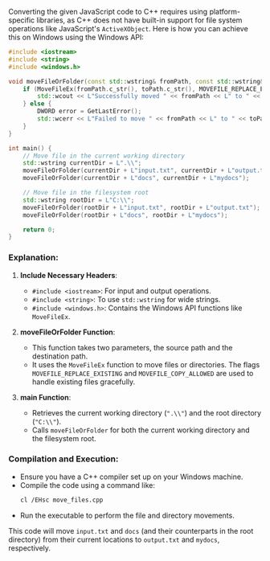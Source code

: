 Converting the given JavaScript code to C++ requires using platform-specific libraries, as C++ does not have built-in support for file system operations like JavaScript's `ActiveXObject`. Here is how you can achieve this on Windows using the Windows API:

```cpp
#include <iostream>
#include <string>
#include <windows.h>

void moveFileOrFolder(const std::wstring& fromPath, const std::wstring& toPath) {
    if (MoveFileEx(fromPath.c_str(), toPath.c_str(), MOVEFILE_REPLACE_EXISTING | MOVEFILE_COPY_ALLOWED)) {
        std::wcout << L"Successfully moved " << fromPath << L" to " << toPath << std::endl;
    } else {
        DWORD error = GetLastError();
        std::wcerr << L"Failed to move " << fromPath << L" to " << toPath << L". Error: " << error << std::endl;
    }
}

int main() {
    // Move file in the current working directory
    std::wstring currentDir = L".\\";
    moveFileOrFolder(currentDir + L"input.txt", currentDir + L"output.txt");
    moveFileOrFolder(currentDir + L"docs", currentDir + L"mydocs");

    // Move file in the filesystem root
    std::wstring rootDir = L"C:\\";
    moveFileOrFolder(rootDir + L"input.txt", rootDir + L"output.txt");
    moveFileOrFolder(rootDir + L"docs", rootDir + L"mydocs");

    return 0;
}
```

### Explanation:
1. **Include Necessary Headers**: 
   - `#include <iostream>`: For input and output operations.
   - `#include <string>`: To use `std::wstring` for wide strings.
   - `#include <windows.h>`: Contains the Windows API functions like `MoveFileEx`.

2. **moveFileOrFolder Function**:
   - This function takes two parameters, the source path and the destination path.
   - It uses the `MoveFileEx` function to move files or directories. The flags `MOVEFILE_REPLACE_EXISTING` and `MOVEFILE_COPY_ALLOWED` are used to handle existing files gracefully.

3. **main Function**:
   - Retrieves the current working directory (`".\\"`) and the root directory (`"C:\\"`).
   - Calls `moveFileOrFolder` for both the current working directory and the filesystem root.

### Compilation and Execution:
- Ensure you have a C++ compiler set up on your Windows machine.
- Compile the code using a command like:
  ```sh
  cl /EHsc move_files.cpp
  ```
- Run the executable to perform the file and directory movements.

This code will move `input.txt` and `docs` (and their counterparts in the root directory) from their current locations to `output.txt` and `mydocs`, respectively.
